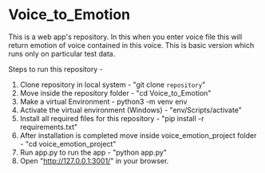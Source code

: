 # Voice_to_Emotion
This is a web app's repository. In this when you enter voice file this will return emotion of voice contained in this voice. This is basic version which runs only on particular test data.

Steps to run this repository - 

1. Clone repository in local system - "git clone `repository`"
2. Move inside the repository folder - "cd Voice_to_Emotion"
3. Make a virtual Environment - python3 -m venv env
4. Activate the virtual environment (Windows) - "env/Scripts/activate"
5. Install all required files for this repository - "pip install -r requirements.txt"
6. After installation is completed move inside voice_emotion_project folder - "cd voice_emotion_project"
7. Run app.py to run the app - "python app.py"
8. Open "http://127.0.0.1:3001/" in your browser.

